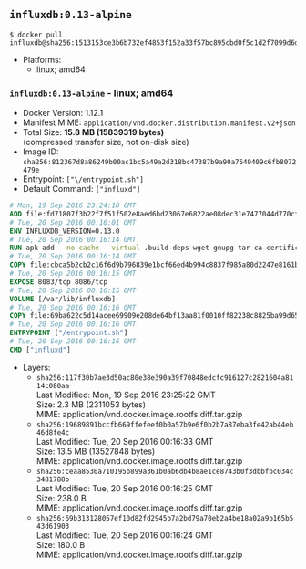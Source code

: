 ## `influxdb:0.13-alpine`

```console
$ docker pull influxdb@sha256:1513153ce3b6b732ef4853f152a33f57bc895cbd0f5c1d2f7099d6d2b42fd828
```

-	Platforms:
	-	linux; amd64

### `influxdb:0.13-alpine` - linux; amd64

-	Docker Version: 1.12.1
-	Manifest MIME: `application/vnd.docker.distribution.manifest.v2+json`
-	Total Size: **15.8 MB (15839319 bytes)**  
	(compressed transfer size, not on-disk size)
-	Image ID: `sha256:812367d8a86249b00ac1bc5a49a2d318bc47387b9a90a7640409c6fb8072479e`
-	Entrypoint: `["\/entrypoint.sh"]`
-	Default Command: `["influxd"]`

```dockerfile
# Mon, 19 Sep 2016 23:24:18 GMT
ADD file:fd71807f3b22f7f51f502e8aed6bd23067e6822ae08dec31e7477044d770cf48 in / 
# Tue, 20 Sep 2016 00:16:01 GMT
ENV INFLUXDB_VERSION=0.13.0
# Tue, 20 Sep 2016 00:16:14 GMT
RUN apk add --no-cache --virtual .build-deps wget gnupg tar ca-certificates &&     update-ca-certificates &&     gpg --keyserver hkp://ha.pool.sks-keyservers.net         --recv-keys 05CE15085FC09D18E99EFB22684A14CF2582E0C5 &&     wget -q https://dl.influxdata.com/influxdb/releases/influxdb-${INFLUXDB_VERSION}-static_linux_amd64.tar.gz.asc &&     wget -q https://dl.influxdata.com/influxdb/releases/influxdb-${INFLUXDB_VERSION}-static_linux_amd64.tar.gz &&     gpg --batch --verify influxdb-${INFLUXDB_VERSION}-static_linux_amd64.tar.gz.asc influxdb-${INFLUXDB_VERSION}-static_linux_amd64.tar.gz &&     mkdir -p /usr/src &&     tar -C /usr/src -xzf influxdb-${INFLUXDB_VERSION}-static_linux_amd64.tar.gz &&     rm -f /usr/src/influxdb-*/influxdb.conf &&     chmod +x /usr/src/influxdb-*/* &&     cp -a /usr/src/influxdb-*/* /usr/bin/ &&     rm -rf *.tar.gz* /usr/src /root/.gnupg &&     apk del .build-deps
# Tue, 20 Sep 2016 00:16:14 GMT
COPY file:cbca5b2cb2c16f6d9b796839e1bcf66ed4b994c8837f985a80d2247e8161bcc7 in /etc/influxdb/influxdb.conf 
# Tue, 20 Sep 2016 00:16:15 GMT
EXPOSE 8083/tcp 8086/tcp
# Tue, 20 Sep 2016 00:16:15 GMT
VOLUME [/var/lib/influxdb]
# Tue, 20 Sep 2016 00:16:16 GMT
COPY file:69ba622c5d14acee69909e208de64bf13aa81f0010ff82238c8825ba99d65290 in /entrypoint.sh 
# Tue, 20 Sep 2016 00:16:16 GMT
ENTRYPOINT ["/entrypoint.sh"]
# Tue, 20 Sep 2016 00:16:16 GMT
CMD ["influxd"]
```

-	Layers:
	-	`sha256:117f30b7ae3d50ac80e38e390a39f70848edcfc916127c2821604a8114c080aa`  
		Last Modified: Mon, 19 Sep 2016 23:25:22 GMT  
		Size: 2.3 MB (2311053 bytes)  
		MIME: application/vnd.docker.image.rootfs.diff.tar.gzip
	-	`sha256:19689891bccfb669ffefeef0b0a57b9e6f0b2b7a87eba3fe42ab44eb46d8fe4c`  
		Last Modified: Tue, 20 Sep 2016 00:16:33 GMT  
		Size: 13.5 MB (13527848 bytes)  
		MIME: application/vnd.docker.image.rootfs.diff.tar.gzip
	-	`sha256:ceaa8530a710195b899a361b0ab6db4b8ae1ce8743b0f3dbbfbc034c3481788b`  
		Last Modified: Tue, 20 Sep 2016 00:16:25 GMT  
		Size: 238.0 B  
		MIME: application/vnd.docker.image.rootfs.diff.tar.gzip
	-	`sha256:69b313128057ef10d82fd2945b7a2bd79a70eb2a4be18a02a9b165b543d61903`  
		Last Modified: Tue, 20 Sep 2016 00:16:24 GMT  
		Size: 180.0 B  
		MIME: application/vnd.docker.image.rootfs.diff.tar.gzip
